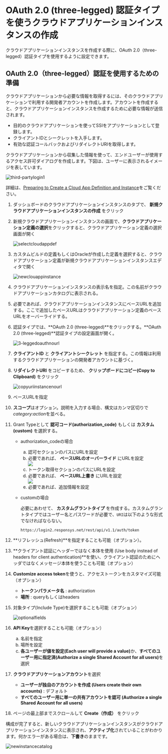 # OAuth 2.0 (three-legged) 認証タイプを使うクラウドアプリケーションインスタンスの作成

クラウドアプリケーションインスタンスを作成する際に、OAuth 2.0（three-legged）認証タイプを使用するように設定できます。

## OAuth 2.0（three-legged）認証を使用するための準備

クラウドアプリケーションから必要な情報を取得するには、そのクラウドアプリケーションで利用する開発者アカウントを作成します。アカウントを作成すると、クラウドアプリケーションインスタンスを作成するために必要な情報が送信されます。

- 目的のクラウドアプリケーションを使ってSSIをアプリケーションとして登録します。
- クライアントIDとシークレットを入手します。
- 有効な認証コールバックおよびリダイレクトURIを取得します。

クラウドアプリケーションから収集した情報を使って、エンドユーザーが使用するアクセス許可ダイアログを作成します。下図は、ユーザーに表示されるイメージを表しています。

  ![third-partylogin1](https://docs.oracle.com/en/cloud/paas/self-service-integration-cloud/ssiag/img/third-partylogin1.png)

詳細は、[Preparing to Create a Cloud App Definition and Instance](https://docs.oracle.com/en/cloud/paas/self-service-integration-cloud/ssiag/preparing-create-cloud-app-definition-and-instance.html)をご覧ください。

  1. ダッシュボードのクラウドアプリケーションインスタンスのタブで、 **新規クラウドアプリケーションインスタンスの作成** をクリック
  2. 新規クラウドアプリケーションインスタンスの画面で、**クラウドアプリケーション定義の選択**をクリックすると、クラウドアプリケーション定義の選択画面が開く
    
        ![selectcloudappdef](https://docs.oracle.com/en/cloud/paas/self-service-integration-cloud/ssiag/img/selectcloudappdef.png)
  
  3. カスタムビルドの定義もしくはOracleが作成した定義を選択すると、クラウドアプリケーション定義が新規クラウドアプリケーションインスタンスエディタで開く
  
        ![newclouappinstance](https://docs.oracle.com/en/cloud/paas/self-service-integration-cloud/ssiag/img/newclouappinstance.png)
  
  4. クラウドアプリケーションインスタンスの表示名を指定。この名前がクラウドアプリケーションカタログに表示される。
  5. 必要であれば、クラウドアプリケーションインスタンスにベースURLを追加する。ここで追加したベースURLはクラウドアプリケーション定義のベースURLをオーバーライドする。
  6. 認証タイプでは、**OAuth 2.0 (three-legged)**をクリックする。**OAuth 2.0 (three-legged)**認証タイプの設定画面が開く。
  
        ![3-leggedoauthnourl](https://docs.oracle.com/en/cloud/paas/self-service-integration-cloud/ssiag/img/3-leggedoauthnourl.png)
  
  7. **クライアントID** と **クライアントシークレット** を指定する。この情報は利用するクラウドアプリケーションの開発者アカウントに基づく。
  8. **リダイレクトURI** をコピーするため、 **クリップボードにコピー(Copy to Clipboard)** をクリック
  
        ![copyuriinstancenourl](https://docs.oracle.com/en/cloud/paas/self-service-integration-cloud/ssiag/img/copyuriinstancenourl.png)
  
  9. ベースURLを指定
  10. **スコープ**はオプション。説明を入力する場合、構文はカンマ区切りで<i>category:action</i>を並べる。
  11. Grant Typeとして **認可コード(authorization_code)** もしくは **カスタム(custom)** を選択する。
        - authorization_codeの場合
            <ol type="a">
            <li>認可セクションのパスにURLを設定</li>
            <li>必要であれば、 <b>ベースURLのオーバーライド</b> にURLを設定</li>
            <img src="https://docs.oracle.com/en/cloud/paas/self-service-integration-cloud/ssiag/img/authorizetoken.png"/>
            <li>トークン取得セクションのパスにURLを設定</li>
            <li>必要であれば、 <b>ベースURL上書き</b> にURLを設定</li>
            <img src="https://docs.oracle.com/en/cloud/paas/self-service-integration-cloud/ssiag/img/gettoken1.png"/>
            <li>必要であれば、追加情報を設定</li>
            </ol>
        - customの場合

            必要にあわせて、 **カスタムグラントタイプ** を作成する。カスタムグラントタイプではユーザー名とパスワードが必要で、```URI```は以下のような形式でなければならない。
            ```URL
            https://login2.responsys.net/rest/api/v1.1/auth/token
            ```
  
  12. **リフレッシュ(Refresh)**を指定することも可能（オプション）。
  13. **クライアント認証にヘッダーではなく本体を使用 (Use body instead of headers for client authentication)**を使い、クライアント認証のためにヘッダではなくメッセージ本体を使うことも可能（オプション）
  14. **Customize access token**を使うと、アクセストークンをカスタマイズ可能（オプション）
        - **トークンパラメータ名** : authorization
        - **場所** : queryもしくはheaders
  15. 対象タイプ(Include Type)を選択することも可能（オプション）
  
        ![optionalfields](https://docs.oracle.com/en/cloud/paas/self-service-integration-cloud/ssiag/img/optionalfields.png)
  
  16. **API Key**を選択することも可能（オプション）
        <ol type="a">
        <li>名前を指定</li>
        <li>場所を設定</li>
        <li><b>各ユーザーが値を設定(Each user will provide a value)</b>か、<b>すべてのユーザー用に指定済(Authorize a single Shared Account for all users)</b>を選択</li>
        </ol>
  17. **クラウドアプリケーションアカウント**を選択
        - **ユーザーが独自のアカウントを作成 (Users create their own accounts)** : デフォルト
        - **すべてのユーザー用に単一の共有アカウントを認可 (Authorize a single Shared Account for all users)**
  18. ページの最上部までスクロールして **Create（作成）** をクリック

構成が完了すると、新しいクラウドアプリケーションインスタンスがクラウドアプリケーションインスタンスに表示され、**アクティブ化**されていることがわかります。何かエラーがある場合は、**下書き**のままです。

![newinstancecatalog](https://docs.oracle.com/en/cloud/paas/self-service-integration-cloud/ssiag/img/newinstancecatalog.png)